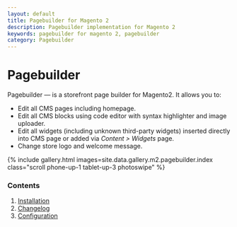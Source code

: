 ```yaml
---
layout: default
title: Pagebuilder for Magento 2
description: Pagebuilder implementation for Magento 2
keywords: pagebuilder for magento 2, pagebuilder
category: Pagebuilder
---
```


# Pagebuilder

Pagebuilder &mdash; is a storefront page builder for Magento2. It allows you to:

 -  Edit all CMS pages including homepage.
 -  Edit all CMS blocks using code editor with syntax highlighter and image uploader.
 -  Edit all widgets (including unknown third-party widgets) inserted directly
    into CMS page or added via _Content > Widgets_ page.
 -  Change store logo and welcome message.

{% include gallery.html images=site.data.gallery.m2.pagebuilder.index class="scroll phone-up-1 tablet-up-3 photoswipe" %}

### Contents

 1. [Installation](installation/)
 2. [Changelog](changelog/)
 3. [Configuration](configuration/)
